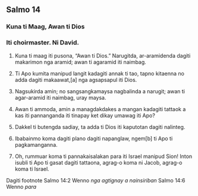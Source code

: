 Salmo 14
--------

### Kuna ti Maag, Awan ti Dios

### Iti choirmaster. Ni David.

1. Kuna ti maag iti pusona, “Awan ti Dios.”
   Narugitda, ar-aramidenda dagiti makarimon nga aramid;
   awan ti agaramid iti naimbag.

2. Ti Apo kumita manipud langit kadagiti annak ti tao, tapno kitaenna no adda dagiti makaawat,[a]
   nga agsapsapul iti Dios.

3. Nagsukirda amin; no sangsangkamaysa nagbalinda a narugit;
   awan ti agar-aramid iti naimbag, uray maysa.

4. Awan ti ammoda, amin a managdakdakes     a mangan kadagiti tattaok a kas iti pannanganda iti tinapay
   ket dikay umawag iti Apo?

5. Dakkel ti butengda sadiay, ta adda ti Dios iti kaputotan dagiti nalinteg.
6. Ibabainmo koma dagiti plano dagiti napanglaw, ngem[b] ti Apo ti pagkamanganna.

7. Oh, rummuar koma ti pannakaisalakan para iti Israel manipud Sion!
   Inton isubli ti Apo ti gasat dagiti tattaona, agrag-o koma ni Jacob, agrag-o koma ti Israel.

Dagiti footnote
Salmo 14:2 Wenno *nga agtignay a nainsiriban*
Salmo 14:6 Wenno *para*